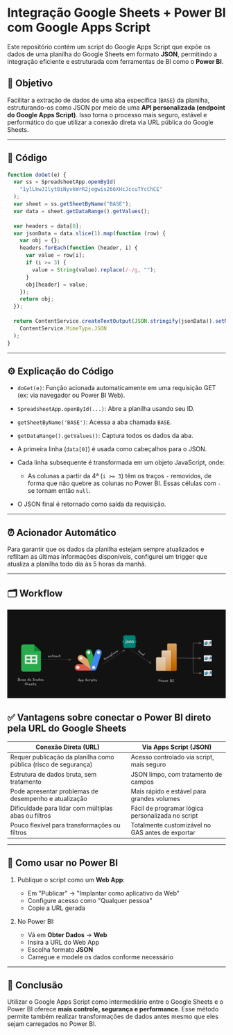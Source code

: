 # Integração Google Sheets + Power BI com Google Apps Script

Este repositório contém um script do Google Apps Script que expõe os dados de uma planilha do Google Sheets em formato **JSON**, permitindo a integração eficiente e estruturada com ferramentas de BI como o **Power BI**.

## 📌 Objetivo

Facilitar a extração de dados de uma aba específica (`BASE`) da planilha, estruturando-os como JSON por meio de uma **API personalizada (endpoint do Google Apps Script)**. Isso torna o processo mais seguro, estável e performático do que utilizar a conexão direta via URL pública do Google Sheets.

---

## 📄 Código

```javascript
function doGet(e) {
  var ss = SpreadsheetApp.openById(
    "1ylLkwJIlyt0iNyvkWrR2jegwis266XHcJccuTYcChCE"
  );
  var sheet = ss.getSheetByName("BASE");
  var data = sheet.getDataRange().getValues();

  var headers = data[0];
  var jsonData = data.slice(1).map(function (row) {
    var obj = {};
    headers.forEach(function (header, i) {
      var value = row[i];
      if (i >= 3) {
        value = String(value).replace(/-/g, "");
      }
      obj[header] = value;
    });
    return obj;
  });

  return ContentService.createTextOutput(JSON.stringify(jsonData)).setMimeType(
    ContentService.MimeType.JSON
  );
}
```

---

## ⚙️ Explicação do Código

- `doGet(e)`: Função acionada automaticamente em uma requisição GET (ex: via navegador ou Power BI Web).
- `SpreadsheetApp.openById(...)`: Abre a planilha usando seu ID.
- `getSheetByName('BASE')`: Acessa a aba chamada `BASE`.
- `getDataRange().getValues()`: Captura todos os dados da aba.
- A primeira linha (`data[0]`) é usada como cabeçalhos para o JSON.
- Cada linha subsequente é transformada em um objeto JavaScript, onde:

  - As colunas a partir da 4ª (`i >= 3`) têm os traços `-` removidos, de forma que não quebre as colunas no Power BI. Essas células com `-` se tornam então `null`.

- O JSON final é retornado como saída da requisição.

---

## ⏰ Acionador Automático

Para garantir que os dados da planilha estejam sempre atualizados e reflitam as últimas informações disponíveis, configurei um trigger que atualiza a planilha todo dia às 5 horas da manhã.

---

## 🗂️ Workflow

![alt text](workflow.png)

## ✅ Vantagens sobre conectar o Power BI direto pela URL do Google Sheets

| Conexão Direta (URL)                                            | Via Apps Script (JSON)                            |
| --------------------------------------------------------------- | ------------------------------------------------- |
| Requer publicação da planilha como pública (risco de segurança) | Acesso controlado via script, mais seguro         |
| Estrutura de dados bruta, sem tratamento                        | JSON limpo, com tratamento de campos              |
| Pode apresentar problemas de desempenho e atualização           | Mais rápido e estável para grandes volumes        |
| Dificuldade para lidar com múltiplas abas ou filtros            | Fácil de programar lógica personalizada no script |
| Pouco flexível para transformações ou filtros                   | Totalmente customizável no GAS antes de exportar  |

---

## 🔗 Como usar no Power BI

1. Publique o script como um **Web App**:

   - Em "Publicar" → "Implantar como aplicativo da Web"
   - Configure acesso como "Qualquer pessoa"
   - Copie a URL gerada

2. No Power BI:

   - Vá em **Obter Dados** → **Web**
   - Insira a URL do Web App
   - Escolha formato **JSON**
   - Carregue e modele os dados conforme necessário

---

## 📌 Conclusão

Utilizar o Google Apps Script como intermediário entre o Google Sheets e o Power BI oferece **mais controle, segurança e performance**. Esse método permite também realizar transformações de dados antes mesmo que eles sejam carregados no Power BI.
